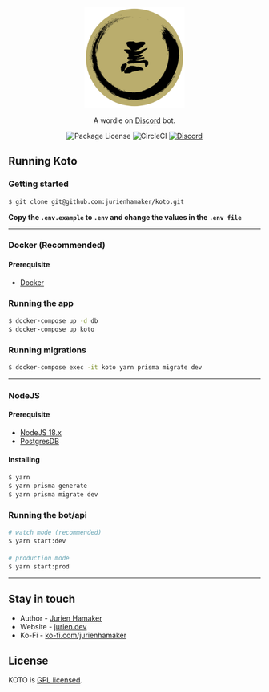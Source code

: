 <p align="center">
  <a href="https://discord.gg/UttZbEd9zn" target="blank"><img src="https://raw.githubusercontent.com/jurienhamaker/Koto/main/koto%20sticker.png" width="200" alt="Muse logo" /></a>
</p>

  <p align="center">A wordle on <a href="http://discord.com" target="_blank">Discord</a> bot.</p>
    <p align="center">
      <img src="https://img.shields.io/github/license/jurrienhamaker/koto" alt="Package License" />
      <img src="https://img.shields.io/github/actions/workflow/status/jurienhamaker/koto/koto.yml" alt="CircleCI" />
      <a href="https://discord.gg/UttZbEd9zn" target="_blank"><img src="https://img.shields.io/badge/discord-online-brightgreen.svg" alt="Discord"/></a>
    </p>
  <!--[![Backers on Open Collective](https://opencollective.com/nest/backers/badge.svg)](https://opencollective.com/nest#backer)
  [![Sponsors on Open Collective](https://opencollective.com/nest/sponsors/badge.svg)](https://opencollective.com/nest#sponsor)-->

## Running Koto

### Getting started

```bash
$ git clone git@github.com:jurienhamaker/koto.git
```

**Copy the `.env.example` to `.env` and change the values in the `.env file`**

---

### Docker (Recommended)

#### Prerequisite

-   [Docker](https://www.docker.com/)

### Running the app

```bash
$ docker-compose up -d db
$ docker-compose up koto
```

### Running migrations

```bash
$ docker-compose exec -it koto yarn prisma migrate dev
```

---

### NodeJS

#### Prerequisite

-   [NodeJS 18.x](https://nodejs.org/en/download)
-   [PostgresDB](https://www.postgresql.org/)

#### Installing

```bash
$ yarn
$ yarn prisma generate
$ yarn prisma migrate dev
```

### Running the bot/api

```bash
# watch mode (recommended)
$ yarn start:dev

# production mode
$ yarn start:prod
```

---

## Stay in touch

-   Author - [Jurien Hamaker](https://jurien.dev)
-   Website - [jurien.dev](https://jurien.dev/)
-   Ko-Fi - [ko-fi.com/jurienhamaker](https://ko-fi.com/jurienhamaker)

## License

KOTO is [GPL licensed](LICENSE).
